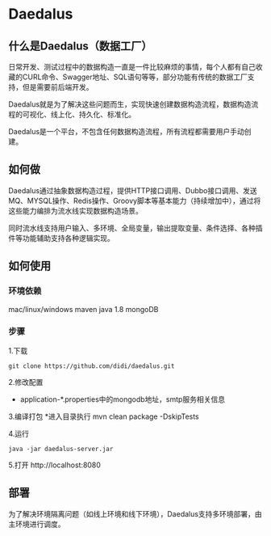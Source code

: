 # Daedalus

## 什么是Daedalus（数据工厂）

日常开发、测试过程中的数据构造一直是一件比较麻烦的事情，每个人都有自己收藏的CURL命令、Swagger地址、SQL语句等等，部分功能有传统的数据工厂支持，但是需要前后端开发。

Daedalus就是为了解决这些问题而生，实现快速创建数据构造流程，数据构造流程的可视化、线上化、持久化、标准化。

Daedalus是一个平台，不包含任何数据构造流程，所有流程都需要用户手动创建。

## 如何做

Daedalus通过抽象数据构造过程，提供HTTP接口调用、Dubbo接口调用、发送MQ、MYSQL操作、Redis操作、Groovy脚本等基本能力（持续增加中），通过将这些能力编排为流水线实现数据构造场景。

同时流水线支持用户输入、多环境、全局变量，输出提取变量、条件选择、各种插件等功能辅助支持各种逻辑实现。


## 如何使用

### 环境依赖
mac/linux/windows
maven
java 1.8
mongoDB

### 步骤
1.下载

`git clone https://github.com/didi/daedalus.git`

2.修改配置
* application-*.properties中的mongodb地址，smtp服务相关信息

3.编译打包
*进入目录执行 mvn clean package -DskipTests

4.运行

`java -jar daedalus-server.jar`

5.打开 http://localhost:8080


## 部署

为了解决环境隔离问题（如线上环境和线下环境），Daedalus支持多环境部署，由主环境进行调度。

